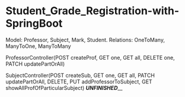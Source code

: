 # Student_Grade_Registration-with-SpringBoot

Model: Professor, Subject, Mark, Student.
Relations: OneToMany, ManyToOne, ManyToMany

ProfessorController(POST createProf, GET one, GET all, DELETE one, PATCH updatePartOrAll)

SubjectController(POST createSub, GET one, GET all, PATCH updatePartOrAll, DELETE, PUT addProfessorToSubject, GET showAllProfOfParticularSubject)
___________________UNFINISHED_____________________
